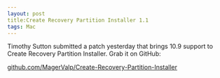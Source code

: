 ```yaml
---
layout: post
title:Create Recovery Partition Installer 1.1
tags: Mac
---
```


Timothy Sutton submitted a patch yesterday that brings 10.9 support to Create Recovery Partition Installer. Grab it on GitHub:

  [github.com/MagerValp/Create-Recovery-Partition-Installer](https://github.com/MagerValp/Create-Recovery-Partition-Installer/releases)
